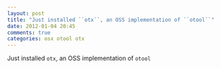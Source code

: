 ```yaml
---
layout: post
title: "Just installed ``otx``, an OSS implementation of ``otool``"
date: 2012-01-04 20:45
comments: true
categories: osx otool otx
---
```


Just installed ``otx``, an OSS implementation of ``otool``

